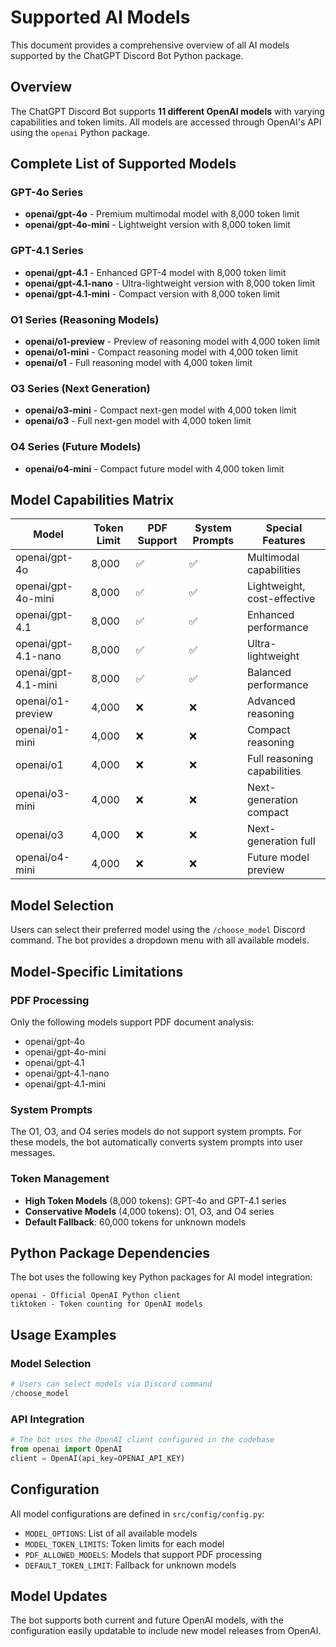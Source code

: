 # Supported AI Models

This document provides a comprehensive overview of all AI models supported by the ChatGPT Discord Bot Python package.

## Overview

The ChatGPT Discord Bot supports **11 different OpenAI models** with varying capabilities and token limits. All models are accessed through OpenAI's API using the `openai` Python package.

## Complete List of Supported Models

### GPT-4o Series
- **openai/gpt-4o** - Premium multimodal model with 8,000 token limit
- **openai/gpt-4o-mini** - Lightweight version with 8,000 token limit

### GPT-4.1 Series
- **openai/gpt-4.1** - Enhanced GPT-4 model with 8,000 token limit
- **openai/gpt-4.1-nano** - Ultra-lightweight version with 8,000 token limit
- **openai/gpt-4.1-mini** - Compact version with 8,000 token limit

### O1 Series (Reasoning Models)
- **openai/o1-preview** - Preview of reasoning model with 4,000 token limit
- **openai/o1-mini** - Compact reasoning model with 4,000 token limit
- **openai/o1** - Full reasoning model with 4,000 token limit

### O3 Series (Next Generation)
- **openai/o3-mini** - Compact next-gen model with 4,000 token limit
- **openai/o3** - Full next-gen model with 4,000 token limit

### O4 Series (Future Models)
- **openai/o4-mini** - Compact future model with 4,000 token limit

## Model Capabilities Matrix

| Model | Token Limit | PDF Support | System Prompts | Special Features |
|-------|-------------|-------------|----------------|------------------|
| openai/gpt-4o | 8,000 | ✅ | ✅ | Multimodal capabilities |
| openai/gpt-4o-mini | 8,000 | ✅ | ✅ | Lightweight, cost-effective |
| openai/gpt-4.1 | 8,000 | ✅ | ✅ | Enhanced performance |
| openai/gpt-4.1-nano | 8,000 | ✅ | ✅ | Ultra-lightweight |
| openai/gpt-4.1-mini | 8,000 | ✅ | ✅ | Balanced performance |
| openai/o1-preview | 4,000 | ❌ | ❌ | Advanced reasoning |
| openai/o1-mini | 4,000 | ❌ | ❌ | Compact reasoning |
| openai/o1 | 4,000 | ❌ | ❌ | Full reasoning capabilities |
| openai/o3-mini | 4,000 | ❌ | ❌ | Next-generation compact |
| openai/o3 | 4,000 | ❌ | ❌ | Next-generation full |
| openai/o4-mini | 4,000 | ❌ | ❌ | Future model preview |

## Model Selection

Users can select their preferred model using the `/choose_model` Discord command. The bot provides a dropdown menu with all available models.

## Model-Specific Limitations

### PDF Processing
Only the following models support PDF document analysis:
- openai/gpt-4o
- openai/gpt-4o-mini
- openai/gpt-4.1
- openai/gpt-4.1-nano
- openai/gpt-4.1-mini

### System Prompts
The O1, O3, and O4 series models do not support system prompts. For these models, the bot automatically converts system prompts into user messages.

### Token Management
- **High Token Models** (8,000 tokens): GPT-4o and GPT-4.1 series
- **Conservative Models** (4,000 tokens): O1, O3, and O4 series
- **Default Fallback**: 60,000 tokens for unknown models

## Python Package Dependencies

The bot uses the following key Python packages for AI model integration:

```
openai - Official OpenAI Python client
tiktoken - Token counting for OpenAI models
```

## Usage Examples

### Model Selection
```python
# Users can select models via Discord command
/choose_model
```

### API Integration
```python
# The bot uses the OpenAI client configured in the codebase
from openai import OpenAI
client = OpenAI(api_key=OPENAI_API_KEY)
```

## Configuration

All model configurations are defined in `src/config/config.py`:

- `MODEL_OPTIONS`: List of all available models
- `MODEL_TOKEN_LIMITS`: Token limits for each model
- `PDF_ALLOWED_MODELS`: Models that support PDF processing
- `DEFAULT_TOKEN_LIMIT`: Fallback for unknown models

## Model Updates

The bot supports both current and future OpenAI models, with the configuration easily updatable to include new model releases from OpenAI.